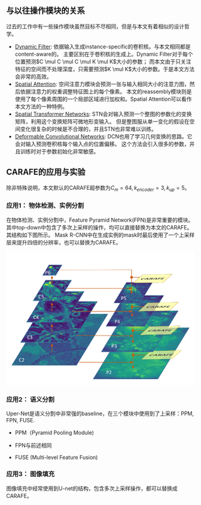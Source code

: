 
## 与以往操作模块的关系
过去的工作中有一些操作模块虽然目标不尽相同，但是与本文有着相似的设计哲学。
- [Dynamic Filter](): 依据输入生成instance-specific的卷积核。与本文相同都是content-aware的。
主要区别在于卷积核的生成上。Dynamic Filter对于每个位置预测$C \mul C \mul C \mul K \mul K$大小的参数；
而本文由于只关注特征的空间而不处理深度，只需要预测$K \mul K$大小的参数。于是本文方法会非常的高效。
- [Spatial Attention](): 空间注意力模块会预测一张与输入相同大小的注意力图，然后依据注意力的权重调整特征图上的每个像素。
本文的reassembly模块则是使用了每个像素周围的一个局部区域进行加权和。Spatial Attention可以看作本文方法的一种特例。
- [Spatial Transformer Networks](): STN会对输入预测一个整图的参数化的变换矩阵，利用这个变换矩阵可微地形变输入。
但是整图服从单一变化的假设在空间变化很复杂的时候是不合理的，并且STN也非常难以训练。
- [Deformable Convolutional Networks](): DCN也用了学习几何变换的思路。它会对输入预测卷积核每个输入点的位置偏移。
这个方法会引入很多的参数，并且训练时对于参数初始化非常敏感。

## CARAFE的应用与实验
除非特殊说明，本文默认的CARAFE超参数为$C_m = 64, k_{encoder} = 3, k_{up} = 5$。

### 应用1： 物体检测、实例分割
在物体检测、实例分割中，Feature Pyramid Network(FPN)是非常重要的模块。
其中top-down中包含了多次上采样的操作，均可以直接替换为本文的CARAFE。其结构如下图所示。
Mask R-CNN中在生成实例的mask时最后使用了一个上采样层来提升四倍的分辨率，也可以替换为CARAFE。

![FPN]([CARAFE]FPN.png)

### 应用2： 语义分割
Uper-Net是语义分割中非常强的baseline，在三个模块中使用到了上采样：PPM, FPN, FUSE.
- PPM（Pyramid Pooling Module)

- FPN与前述相同

- FUSE (Multi-level Feature Fusion)

### 应用3： 图像填充
图像填充中经常使用到U-net的结构，包含多次上采样操作，都可以替换成CARAFE。
